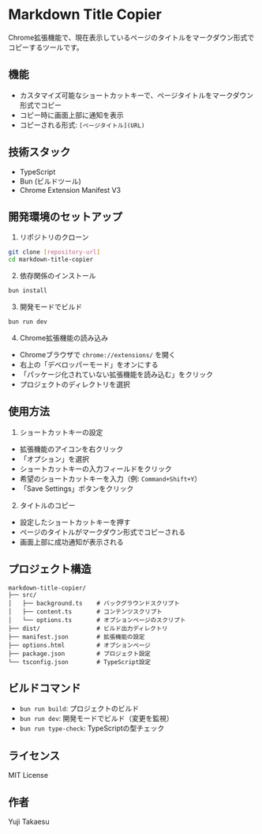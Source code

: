 # Markdown Title Copier

Chrome拡張機能で、現在表示しているページのタイトルをマークダウン形式でコピーするツールです。

## 機能

- カスタマイズ可能なショートカットキーで、ページタイトルをマークダウン形式でコピー
- コピー時に画面上部に通知を表示
- コピーされる形式: `[ページタイトル](URL)`

## 技術スタック

- TypeScript
- Bun (ビルドツール)
- Chrome Extension Manifest V3

## 開発環境のセットアップ

1. リポジトリのクローン
```bash
git clone [repository-url]
cd markdown-title-copier
```

2. 依存関係のインストール
```bash
bun install
```

3. 開発モードでビルド
```bash
bun run dev
```

4. Chrome拡張機能の読み込み
- Chromeブラウザで `chrome://extensions/` を開く
- 右上の「デベロッパーモード」をオンにする
- 「パッケージ化されていない拡張機能を読み込む」をクリック
- プロジェクトのディレクトリを選択

## 使用方法

1. ショートカットキーの設定
- 拡張機能のアイコンを右クリック
- 「オプション」を選択
- ショートカットキーの入力フィールドをクリック
- 希望のショートカットキーを入力（例: `Command+Shift+Y`）
- 「Save Settings」ボタンをクリック

2. タイトルのコピー
- 設定したショートカットキーを押す
- ページのタイトルがマークダウン形式でコピーされる
- 画面上部に成功通知が表示される

## プロジェクト構造

```
markdown-title-copier/
├── src/
│   ├── background.ts    # バックグラウンドスクリプト
│   ├── content.ts       # コンテンツスクリプト
│   └── options.ts       # オプションページのスクリプト
├── dist/                # ビルド出力ディレクトリ
├── manifest.json        # 拡張機能の設定
├── options.html         # オプションページ
├── package.json         # プロジェクト設定
└── tsconfig.json        # TypeScript設定
```

## ビルドコマンド

- `bun run build`: プロジェクトのビルド
- `bun run dev`: 開発モードでビルド（変更を監視）
- `bun run type-check`: TypeScriptの型チェック

## ライセンス

MIT License

## 作者

Yuji Takaesu
